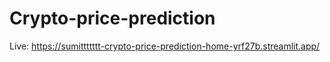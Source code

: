 # Crypto-price-prediction

Live: https://sumittttttt-crypto-price-prediction-home-yrf27b.streamlit.app/
